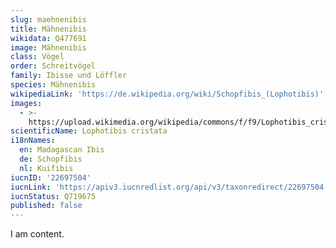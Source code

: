 ```yaml
---
slug: maehnenibis
title: Mähnenibis
wikidata: Q477691
image: Mähnenibis
class: Vögel
order: Schreitvögel
family: Ibisse und Löffler
species: Mähnenibis
wikipediaLink: 'https://de.wikipedia.org/wiki/Schopfibis_(Lophotibis)'
images:
  - >-
    https://upload.wikimedia.org/wikipedia/commons/f/f9/Lophotibis_cristata_-Bronx_Zoo-8.jpg
scientificName: Lophotibis cristata
i18nNames:
  en: Madagascan Ibis
  de: Schopfibis
  nl: Kuifibis
iucnID: '22697504'
iucnLink: 'https://apiv3.iucnredlist.org/api/v3/taxonredirect/22697504'
iucnStatus: Q719675
published: false
---
```


I am content.
